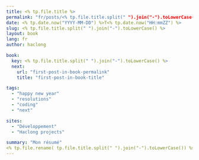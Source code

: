 ```yaml
---
title: <% tp.file.title %>
permalink: "fr/posts/<% tp.file.title.split(" ").join("-").toLowerCase() %>.html"
date: <% tp.date.now("YYYY-MM-DD") %>T<% tp.date.now("HH:mmZZ") %>
slug: <% tp.file.title.split(" ").join("-").toLowerCase() %>
layout: book
lang: fr
author: haclong

book: 
  key: <% tp.file.title.split(" ").join("-").toLowerCase() %>
  next:
    url: "first-post-in-book-permalink"
    title: "first-post-in-book-title"

tags:
  - "happy new year"
  - "resolutions"
  - "coding"
  - "next"

sites:
  - "Développement"
  - "Haclong projects"

summary: "Mon résumé"
<% tp.file.rename( tp.file.title.split(" ").join("-").toLowerCase()) %>
---
```

